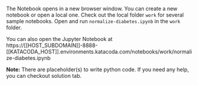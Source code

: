 The Notebook opens in a new browser window. You can create a new notebook or open a local one. Check out the local folder `work` for several sample notebooks. Open and run `normalize-diabetes.ipynb` in the `work` folder.

You can also open the Jupyter Notebook at https://[[HOST_SUBDOMAIN]]-8888-[[KATACODA_HOST]].environments.katacoda.com/notebooks/work/normalize-diabetes.ipynb

**Note:**
There are placeholder(s) to write python code. If you need any help, you can checkout solution tab.